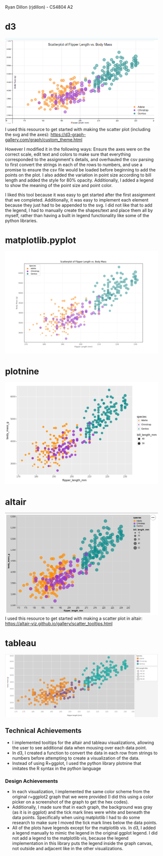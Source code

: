 
Ryan Dillon (rjdillon) - CS4804 A2

# d3
![d3 visualization](img/d3.png)
I used this resource to get started with making the scatter plot (including the svg and the axes): https://d3-graph-gallery.com/graph/custom_theme.html

However I modified it in the following ways: Ensure the axes were on the correct scale, edit text and colors to make sure that everything corresponded to the assignment's details, and overhauled the csv parsing to first convert the strings in each of the rows to numbers, and use a promise to ensure the csv file would be loaded before beginning to add the points on the plot. I also added the variation in point size according to bill length and added the style for 80% opacity. Additionally, I added a legend to show the meaning of the point size and point color.

I liked this tool because it was easy to get started after the first assignment that we completed. Additionally, it was easy to implement each element because they
just had to be appended to the svg. I did not like that to add the legend, I had to manually create the shapes/text and place them all by myself, rather than having a built in legend functionality like some of the python libraries.

# matplotlib.pyplot
![matplotlib visualization](img/matplotlib.png)

# plotnine
![plotnine visualization](img/plotnine.png)

# altair
![altair visualization](img/altair.png)
I used this resource to get started with making a scatter plot in altair: https://altair-viz.github.io/gallery/scatter_tooltips.html

# tableau
![tableau visualization](img/tableau.png)

## Technical Achievements
- I implemented tooltips for the altair and tableau visualizations, allowing the user to see additional data when mousing over each data point.
- In d3, I created a function to convert the data in each row from strings to numbers before attempting to create a visualization of the data.
- Instead of using R+ggplot, I used the python library plotnine that imitates the R syntax in the python language

### Design Achievements
- In each visualization, I implemented the same color scheme from the original r+ggplot2 graph that we were provided (I did this using a color picker on a screenshot of the graph to get the hex codes).
- Additionally, I made sure that in each graph, the background was gray (as it is in ggplot) and the tick mark lines were white and beneath the data points. Specifically when using matplotlib I had to do some research to make sure I moved the tick mark lines below the data points.
- All of the plots have legends except for the matplotlib vis. In d3, I added a legend manually to mimic the legend in the original ggplot legend. I did not add a legend to the matplotlib vis, because the legend implementation in this library puts the legend inside the graph canvas, not outside and adjacent like in the other visualizations.
